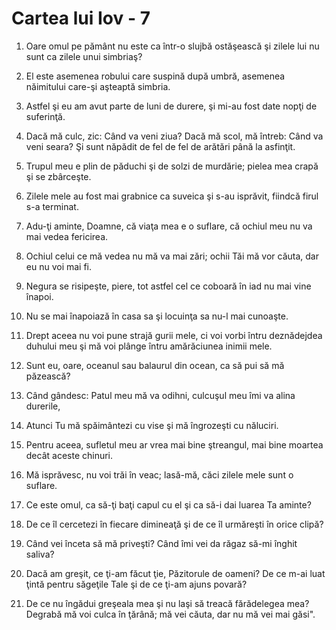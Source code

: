 # Cartea lui Iov - 7

1. Oare omul pe pământ nu este ca într-o slujbă ostăşească şi zilele lui nu sunt ca zilele unui simbriaş? 

2. El este asemenea robului care suspină după umbră, asemenea năimitului care-şi aşteaptă simbria. 

3. Astfel şi eu am avut parte de luni de durere, şi mi-au fost date nopţi de suferinţă. 

4. Dacă mă culc, zic: Când va veni ziua? Dacă mă scol, mă întreb: Când va veni seara? Şi sunt năpădit de fel de fel de arătări până la asfinţit. 

5. Trupul meu e plin de păduchi şi de solzi de murdărie; pielea mea crapă şi se zbârceşte. 

6. Zilele mele au fost mai grabnice ca suveica şi s-au isprăvit, fiindcă firul s-a terminat. 

7. Adu-ţi aminte, Doamne, că viaţa mea e o suflare, că ochiul meu nu va mai vedea fericirea. 

8. Ochiul celui ce mă vedea nu mă va mai zări; ochii Tăi mă vor căuta, dar eu nu voi mai fi. 

9. Negura se risipeşte, piere, tot astfel cel ce coboară în iad nu mai vine înapoi. 

10. Nu se mai înapoiază în casa sa şi locuinţa sa nu-l mai cunoaşte. 

11. Drept aceea nu voi pune strajă gurii mele, ci voi vorbi întru deznădejdea duhului meu şi mă voi plânge întru amărăciunea inimii mele. 

12. Sunt eu, oare, oceanul sau balaurul din ocean, ca să pui să mă păzească? 

13. Când gândesc: Patul meu mă va odihni, culcuşul meu îmi va alina durerile, 

14. Atunci Tu mă spăimântezi cu vise şi mă îngrozeşti cu năluciri. 

15. Pentru aceea, sufletul meu ar vrea mai bine ştreangul, mai bine moartea decât aceste chinuri. 

16. Mă isprăvesc, nu voi trăi în veac; lasă-mă, căci zilele mele sunt o suflare. 

17. Ce este omul, ca să-ţi baţi capul cu el şi ca să-i dai luarea Ta aminte? 

18. De ce îl cercetezi în fiecare dimineaţă şi de ce îl urmăreşti în orice clipă? 

19. Când vei înceta să mă priveşti? Când îmi vei da răgaz să-mi înghit saliva? 

20. Dacă am greşit, ce ţi-am făcut ţie, Păzitorule de oameni? De ce m-ai luat ţintă pentru săgeţile Tale şi de ce ţi-am ajuns povară? 

21. De ce nu îngădui greşeala mea şi nu laşi să treacă fărădelegea mea? Degrabă mă voi culca în ţărână; mă vei căuta, dar nu mă vei mai găsi". 

